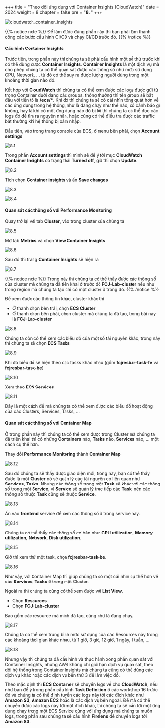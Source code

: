 +++
title = "Theo dõi ứng dụng với Container Insights (CloudWatch)"
date = 2024
weight = 8
chapter = false
pre = "<b>8. </b>"
+++

![cloudwatch_container_insights](/images/8-monitoring-with-container-insights/cloudwatch_container_insights.png)

{{% notice note %}}
Để làm được đúng phần này thì bạn phải làm thành công các bước cấu hình CI/CD và chạy CI/CD trước đó.
{{% /notice %}}

#### Cấu hình Container Insights

Trước tiên, trong phần này thì chúng ta sẽ phải cấu hình một số thứ trước khi có thể dùng được **Container Insights**. **Container Insights** là một dịch vụ mà cho phép chúng ta có thể quan sát được các thông số như mức sử dụng CPU, Network, ... từ đó có thể suy ra được lượng người dùng trong một khoảng thời gian nào đó.

Kết hợp với **CloudWatch** thì chúng ta có thể xem được các logs được gửi từ trong Container dưới dạng các groups, thông thường thì tên group sẽ bắt đầu với tiền tố là **/ecs/\***. Khi đó thì chúng ta sẽ có cái nhìn tổng quát hơn về các ứng dụng trong hệ thống, như là đang chạy như thế nào, có cảnh báo gì không, hay là khi có một ứng dụng nào đó bị lỗi thì chúng ta có thể đọc các logs đó để tìm ra nguyên nhân, hoặc cũng có thể điều tra được các traffic bất thường khi hệ thống bị xâm nhập.

Đầu tiên, vào trong trang console của ECS, ở menu bên phải, chọn **Account settings**

![8.1](/images/8-monitoring-with-container-insights/8.1.png)

Trong phần **Account settings** thì mình sẽ để ý tới mục **CloudWatch Container Insights** có trạng thái **Turned off**, giờ thì chọn **Update**.

![8.2](/images/8-monitoring-with-container-insights/8.2.png)

Tích chọn **Container insights** và ấn **Save changes**

![8.3](/images/8-monitoring-with-container-insights/8.3.png)

![8.4](/images/8-monitoring-with-container-insights/8.4.png)

#### Quan sát các thông số với Performance Monitoring

Quay trở lại với tab **Cluster**, vào trong cluster của chúng ta

![8.5](/images/8-monitoring-with-container-insights/8.5.png)

Mở tab **Metrics** và chọn **View Container Insights**

![8.6](/images/8-monitoring-with-container-insights/8.6.png)

Sau đó thì trang **Container Insights** sẽ hiện ra

![8.7](/images/8-monitoring-with-container-insights/8.7.png)

{{% notice note %}}
Trong này thì chúng ta có thể thấy được các thông số của cluster mà chúng ta đã tiển khai ở trước đó **FCJ-Lab-cluster** nếu như trong region mà chúng ta tạo chỉ có một cluster ở trong đó.
{{% /notice %}}

Để xem được các thông tin khác, cluster khác thì

- Ở thanh chọn bên trái, chọn **ECS Cluster**
- Ở thanh chọn bên phải, chọn cluster mà chúng ta đã tạo, trong bài này là **FCJ-Lab-cluster**

![8.8](/images/8-monitoring-with-container-insights/8.8.png)

Chúng ta còn có thể xem các biểu đồ của một số tài nguyên khác, trong này thì chúng ta sẽ chọn **ECS Tasks**

![8.9](/images/8-monitoring-with-container-insights/8.9.png)

Khi đó biểu đồ sẽ hiện theo các tasks khác nhau (gồm **fcjresbar-task-fe** và **fcjresbar-task-be**)

![8.10](/images/8-monitoring-with-container-insights/8.10.png)

Xem theo **ECS Services**

![8.11](/images/8-monitoring-with-container-insights/8.11.png)

Đây là một cách để mà chúng ta có thể xem được các biểu đồ hoạt động của các Clusters, Services, Tasks, ...

#### Quan sát các thông số với Container Map

Ở trong phần này thì chúng ta có thể xem được trong Cluster mà chúng ta đã triển khai thì có những **Containers** nào, **Tasks** nào, **Services** nào, ... một cách cụ thể hơn.

Thay đổi **Performance Monitoring** thành **Container Map**

![8.12](/images/8-monitoring-with-container-insights/8.12.png)

Sau đó chúng ta sẽ thấy được giao diện mới, trong này, bạn có thể thấy được là một **Cluster** nó sẽ quản lý các tài nguyên có liên quan như **Services**, **Tasks**. Nhưng các thông số trong một **Task** sẽ khác với các thông số trong một **Service**, vì **Service** sẽ quản lý trực tiếp các **Task**, nên các thông số thuộc **Task** cũng sẽ thuộc **Service**.

![8.13](/images/8-monitoring-with-container-insights/8.13.png)

Ấn vào **frontend** service để xem các thông số ở trong service này.

![8.14](/images/8-monitoring-with-container-insights/8.14.png)

Chúng ta có thể thấy các thông số cơ bản như: **CPU utilization**, **Memory utilization**, **Network**, **Disk utilization**.

![8.15](/images/8-monitoring-with-container-insights/8.15.png)

Giờ thì xem thử một task, chọn **fcjresbar-task-be**.

![8.16](/images/8-monitoring-with-container-insights/8.16.png)

Như vậy, với Container Map thì giúp chúng ta có một cái nhìn cụ thể hơn về các **Services**, **Tasks** ở trong một Cluster.

Ngoài ra thì chúng ta cũng có thể xem được với **List View**.

- Chọn **Resources**
- Chọn **FCJ-Lab-cluster**

Bao gồm các resource mà mình đã tạo, cũng như là đang chạy.

![8.17](/images/8-monitoring-with-container-insights/8.17.png)

Chúng ta có thể xem trung bình mức sử dụng của các Resources này trong các khoảng thời gian khác nhau, từ 1 giờ, 3 giờ, 12 giờ, 1 ngày, 1 tuần, ...

![8.18](/images/8-monitoring-with-container-insights/8.18.png)

Nhưng vậy thì chúng ta đã cấu hình và thực hành xong phần quan sát với Container Insights, nhưng AWS không chỉ giới hạn dịch vụ quan sát, theo dõi hệ thống trong Container Insights mà chúng ta cũng có thể dùng các dịch vụ khác hoặc các dịch vụ bên thứ 3 để làm việc đó.

Theo mặc định thì **ECS Container** sẽ chuyển logs về cho **CloudWatch**, nếu như bạn để ý trong phần cấu hình **Task Definition** ở các workshop 16 trước đó và chúng ta có thể định tuyến các logs này tới các đích khác như **Amazon S3**, **Amazon EC2** hoặc là các dịch vụ bên ngoài. Để mà có thể chuyển được các logs này tới một đích khác, thì chúng ta sẽ cần tới một ứng dụng chạy trong một ECS Service cùng với ứng dụng mà chúng ta muốn logs, trong phần sau chúng ta sẽ cấu hình **Firelens** đê chuyển logs tới **Amazon S3**.
